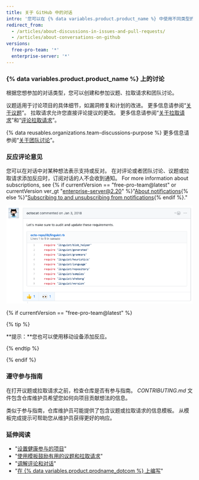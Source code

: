 ```yaml
---
title: 关于 GitHub 中的对话
intro: '您可以在 {% data variables.product.product_name %} 中使用不同类型的讨论来讨论特定项目和更改，以及更广泛的项目或团队目标。'
redirect_from:
  - /articles/about-discussions-in-issues-and-pull-requests/
  - /articles/about-conversations-on-github
versions:
  free-pro-team: '*'
  enterprise-server: '*'
---
```


### {% data variables.product.product_name %} 上的讨论

根据您想参加的对话类型，您可以创建和参加议题、拉取请求和团队讨论。

议题适用于讨论项目的具体细节，如漏洞修复和计划的改进。 更多信息请参阅“[关于议题](/articles/about-issues)”。 拉取请求允许您直接评论提议的更改。 更多信息请参阅“[关于拉取请求](/articles/about-pull-requests)”和“[评论拉取请求](/articles/commenting-on-a-pull-request)”。

{% data reusables.organizations.team-discussions-purpose %} 更多信息请参阅“[关于团队讨论](/articles/about-team-discussions)”。

### 反应评论意见

您可以在对话中对某种想法表示支持或反对。 在对评论或者团队讨论、议题或拉取请求添加反应时，订阅对话的人不会收到通知。 For more information about subscriptions, see {% if currentVersion == "free-pro-team@latest" or currentVersion ver_gt "enterprise-server@2.20" %}"[About notifications](/github/managing-subscriptions-and-notifications-on-github/about-notifications){% else %}"[Subscribing to and unsubscribing from notifications](/github/receiving-notifications-about-activity-on-github/subscribing-to-and-unsubscribing-from-notifications){% endif %}."

![包含反应的议题示例](/assets/images/help/repository/issue-reactions.png)

{% if currentVersion == "free-pro-team@latest" %}

{% tip %}

**提示：**您也可以使用移动设备添加反应。

{% endtip %}

{% endif %}
### 遵守参与指南

在打开议题或拉取请求之前，检查仓库是否有参与指南。 *CONTRIBUTING.md* 文件包含仓库维护员希望您如何向项目贡献想法的信息。

类似于参与指南，仓库维护员可能提供了包含议题或拉取请求的信息模板。 从模板完成提示可帮助您从维护员获得更好的响应。

### 延伸阅读

- "[设置健康参与的项目](/articles/setting-up-your-project-for-healthy-contributions)"
- "[使用模板鼓励有用的议题和拉取请求](/github/building-a-strong-community/using-templates-to-encourage-useful-issues-and-pull-requests)"
- "[调解评论和对话](/articles/moderating-comments-and-conversations)"
- "[在 {% data variables.product.prodname_dotcom %} 上编写](/articles/writing-on-github)"
